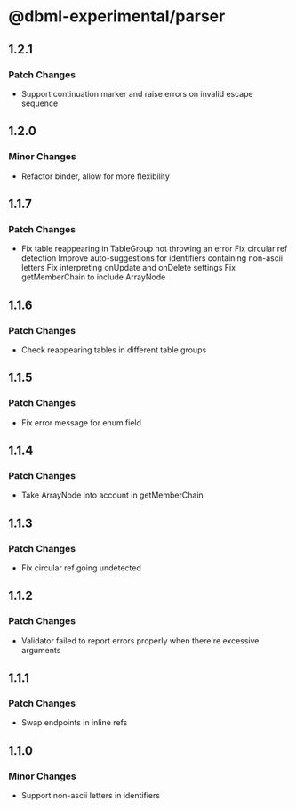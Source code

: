 # @dbml-experimental/parser

## 1.2.1

### Patch Changes

- Support continuation marker and raise errors on invalid escape sequence

## 1.2.0

### Minor Changes

- Refactor binder, allow for more flexibility

## 1.1.7

### Patch Changes

- Fix table reappearing in TableGroup not throwing an error
  Fix circular ref detection
  Improve auto-suggestions for identifiers containing non-ascii letters
  Fix interpreting onUpdate and onDelete settings
  Fix getMemberChain to include ArrayNode

## 1.1.6

### Patch Changes

- Check reappearing tables in different table groups

## 1.1.5

### Patch Changes

- Fix error message for enum field

## 1.1.4

### Patch Changes

- Take ArrayNode into account in getMemberChain

## 1.1.3

### Patch Changes

- Fix circular ref going undetected

## 1.1.2

### Patch Changes

- Validator failed to report errors properly when there're excessive arguments

## 1.1.1

### Patch Changes

- Swap endpoints in inline refs

## 1.1.0

### Minor Changes

- Support non-ascii letters in identifiers

